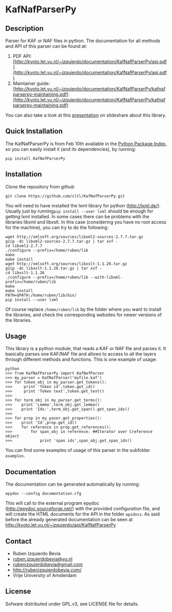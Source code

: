 KafNafParserPy
=============

Description
----------
Parser for KAF or  NAF files in python. The documentation for all methods and API of this parser can be found at:

1. PDF API: [http://kyoto.let.vu.nl/~izquierdo/documentation/KafNafParserPy/api.pdf](http://kyoto.let.vu.nl/~izquierdo/documentation/KafNafParserPy/api.pdf)
2. Maintainer guide: [http://kyoto.let.vu.nl/~izquierdo/documentation/KafNafParserPy/kafnafparserpy-maintaining.pdf](http://kyoto.let.vu.nl/~izquierdo/documentation/KafNafParserPy/kafnafparserpy-maintaining.pdf)

You can also take a look at this [presentation](http://www.slideshare.net/rubenizquierdobevia/kafnafparserpy-a-python-library-for-parsingcreating-kaf-and-naf-files) on slideshare
 about this library.

Quick Installation
-----------------

The KafNafParserPy is from Feb 10th available in the [Python Package Index](https://pypi.python.org/pypi/KafNafParserPy), so you can easily install it (and its dependencies), by running:
````shell
pip install KafNafParserPy
````


Installation
-----------
Clone the repository from github

````shell
git clone https://github.com/cltl/KafNafParserPy.git
````
You will need to have installed the lxml library for python (http://lxml.de/). Usually just by running`pip install --user lxml` should be enough for
getting lxml installed. In some cases there can be problems with the libraries libxml and libxslt. In this case (considering you have no root access
for the machine), you can try to do the following:
```shell
wget http://xmlsoft.org/sources/libxml2-sources-2.7.7.tar.gz
gzip -dc libxml2-sources-2.7.7.tar.gz | tar xvf -
cd libxml2-2.7.7
./configure --prefix=/home/ruben/lib
make
make install
wget http://xmlsoft.org/sources/libxslt-1.1.26.tar.gz
gzip -dc libxslt-1.1.26.tar.gz | tar xvf -
cd libxslt-1.1.26
./configure --prefix=/home/ruben/lib --with-libxml-prefix=/home/ruben/lib
make
make install
PATH=$PATH:/home/ruben/lib/bin/
pip install --user lxml
```

Of course replace `/home/ruben/lib` by the folder where you want to install the libraries, and check the corresponding websites for newer versions
of the libraries.

Usage
-----

This library is a python module, that reads a KAF or NAF file and parses it. It basically parses one KAF/NAF file
and allows to access to all the layers through different methods and functions. This is one example of usage:
```shell
python
>>> from KafNafParserPy import KafNafParser
>>> my_parser = KafNafParser('myfile.kaf')
>>> for token_obj in my_parser.get_tokens():
>>>     print 'Token id',token.get_id()
>>>     print 'Token text',token.get_text()
>>>
>>> for term_obj in my_parser.get_terms():
>>>    print 'Lemma',term_obj.get_lemma()
>>>    print 'Ids:',term_obj.get_span().get_span_ids()
>>>
>>> for prop in my_paser.get_properties():
>>>    print 'Id',prop.get_id()
>>>    for reference in prop.get_references():
>>>        for span_obj in reference: ##Iterator over Creference object
>>>            print 'span ids',span_obj.get_span_ids()
```

You can find some examples of usage of this parser in the subfolder `examples`.

Documentation
-------------
The documentation can be generated automatically by running:
```shell
epydoc --config documentation.cfg
```

This will call to the external program epydoc (http://epydoc.sourceforge.net/) with the provided configuration file, and will create the HTML documents
for the API in the folder `apidocs`. As said before the already generated documentation can be seen at http://kyoto.let.vu.nl/~izquierdo/api/KafNafParserPy

Contact
------

* Ruben Izquierdo Bevia
* ruben.izquierdobevia@vu.nl
* rubenizquierdobevia@gmail.com
* http://rubenizquierdobevia.com/
* Vrije University of Amsterdam

License
------
Sofware distributed under GPL.v3, see LICENSE file for details.
